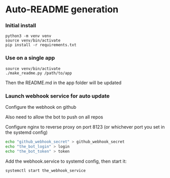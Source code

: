 # Auto-README generation

### Initial install

```
python3 -m venv venv
source venv/bin/activate
pip install -r requirements.txt
```

### Use on a single app

```
source venv/bin/activate
./make_readme.py /path/to/app
```

Then the README.md in the app folder will be updated

### Launch webhook service for auto update

Configure the webhook on github

Also need to allow the bot to push on all repos

Configure nginx to reverse proxy on port 8123 (or whichever port you set in the systemd config)

```bash
echo "github_webhook_secret" > github_webhook_secret
echo "the_bot_login" > login
echo "the_bot_token" > token
```

Add the webhook.service to systemd config, then start it:

```bash
systemctl start the_webhook_service 
```
